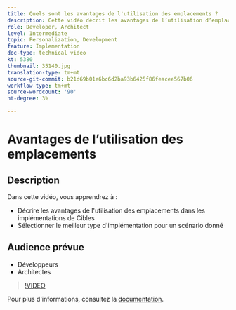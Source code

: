 ```yaml
---
title: Quels sont les avantages de l'utilisation des emplacements ?
description: Cette vidéo décrit les avantages de l’utilisation d’emplacements dans les implémentations Adobe Target. Regardez cette vidéo pour savoir comment sélectionner le meilleur type d'implémentation pour un scénario donné.
role: Developer, Architect
level: Intermediate
topic: Personalization, Development
feature: Implementation
doc-type: technical video
kt: 5380
thumbnail: 35140.jpg
translation-type: tm+mt
source-git-commit: b21d69b01e6bc6d2ba93b6425f86feacee567b06
workflow-type: tm+mt
source-wordcount: '90'
ht-degree: 3%

---
```



# Avantages de l’utilisation des emplacements

## Description

Dans cette vidéo, vous apprendrez à :

* Décrire les avantages de l&#39;utilisation des emplacements dans les implémentations de Cibles
* Sélectionner le meilleur type d&#39;implémentation pour un scénario donné

## Audience prévue

* Développeurs
* Architectes

>[!VIDEO](https://video.tv.adobe.com/v/35140/?quality=12)

Pour plus d&#39;informations, consultez la [documentation](https://docs.adobe.com/content/help/en/target/using/implement-target/implementing-target.html).
